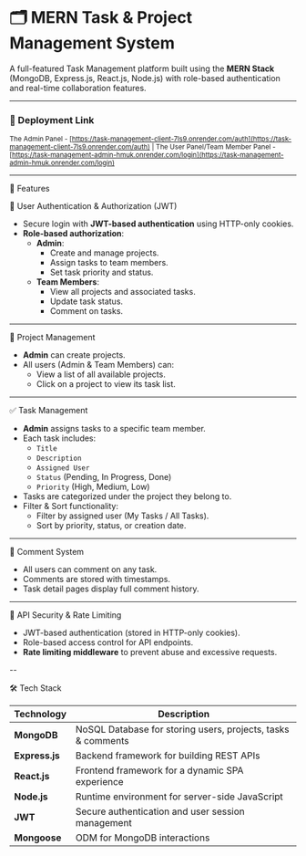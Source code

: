 # 🗂️ MERN Task & Project Management System

A full-featured Task Management platform built using the **MERN Stack** (MongoDB, Express.js, React.js, Node.js) with role-based authentication and real-time collaboration features.

---
### 🔗 Deployment Link  
<sub>The Admin Panel - [https://task-management-client-7ls9.onrender.com/auth](https://task-management-client-7ls9.onrender.com/auth) | The User Panel/Team Member Panel - [https://task-management-admin-hmuk.onrender.com/login](https://task-management-admin-hmuk.onrender.com/login)</sub>

---
 🚀 Features

 👥 User Authentication & Authorization (JWT)
- Secure login with **JWT-based authentication** using HTTP-only cookies.
- **Role-based authorization**:
  - **Admin**:
    - Create and manage projects.
    - Assign tasks to team members.
    - Set task priority and status.
  - **Team Members**:
    - View all projects and associated tasks.
    - Update task status.
    - Comment on tasks.

---

 📁 Project Management
- **Admin** can create projects.
- All users (Admin & Team Members) can:
  - View a list of all available projects.
  - Click on a project to view its task list.

---

 ✅ Task Management
- **Admin** assigns tasks to a specific team member.
- Each task includes:
  - `Title`
  - `Description`
  - `Assigned User`
  - `Status` (Pending, In Progress, Done)
  - `Priority` (High, Medium, Low)
- Tasks are categorized under the project they belong to.
- Filter & Sort functionality:
  - Filter by assigned user (My Tasks / All Tasks).
  - Sort by priority, status, or creation date.

---

 💬 Comment System
- All users can comment on any task.
- Comments are stored with timestamps.
- Task detail pages display full comment history.

---

 🔐 API Security & Rate Limiting
- JWT-based authentication (stored in HTTP-only cookies).
- Role-based access control for API endpoints.
- **Rate limiting middleware** to prevent abuse and excessive requests.

--

🛠️ Tech Stack

| Technology | Description |
|------------|-------------|
| **MongoDB** | NoSQL Database for storing users, projects, tasks & comments |
| **Express.js** | Backend framework for building REST APIs |
| **React.js** | Frontend framework for a dynamic SPA experience |
| **Node.js** | Runtime environment for server-side JavaScript |
| **JWT** | Secure authentication and user session management |
| **Mongoose** | ODM for MongoDB interactions |




